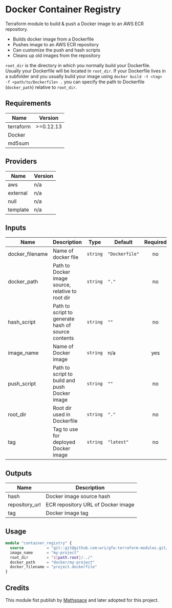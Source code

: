 # Docker Container Registry

Terraform module to build & push a Docker image to an AWS ECR repository.

- Builds docker image from a Dockerfile 
- Pushes image to an AWS ECR repository
- Can customize the push and hash scripts
- Cleans up old images from the repository

`root_dir` is the directory in which you normally build your Dockerfile. Usually your Dockerfile will be located in `root_dir`. 
If your Dockerfile lives in a subfolder and you usually build your image using `docker build -t <tag> -f <path/to/Dockerfile> .`
you can specify the path to Dockerfile (`docker_path`) relative to `root_dir`.

## Requirements

| Name | Version |
|------|---------|
| terraform | >=0.12.13 |
| Docker | |
| md5sum | |

## Providers

| Name | Version |
|------|---------|
| aws | n/a |
| external | n/a |
| null | n/a |
| template | n/a |

## Inputs

| Name | Description | Type | Default | Required |
|------|-------------|------|---------|:--------:|
| docker\_filename | Name of docker file | `string` | `"Dockerfile"` | no |
| docker\_path | Path to Docker image source, relative to root dir | `string` | `"."` | no |
| hash\_script | Path to script to generate hash of source contents | `string` | `""` | no |
| image\_name | Name of Docker image | `string` | n/a | yes |
| push\_script | Path to script to build and push Docker image | `string` | `""` | no |
| root\_dir | Root dir used in Dockerfile | `string` | `"."` | no |
| tag | Tag to use for deployed Docker image | `string` | `"latest"` | no |

## Outputs

| Name | Description |
|------|-------------|
| hash | Docker image source hash |
| repository\_url | ECR repository URL of Docker image |
| tag | Docker image tag |



## Usage

```terraform
module "container_registry" {
  source          = "git::git@github.com:wri/gfw-terraform-modules.git//modules/container_registry?ref=v0.1.3"
  image_name      = "my-project"
  root_dir        = "${path.root}/../"
  docker_path     = "docker/my-project"
  docker_filename = "project.dockerfile"
}
```


## Credits

This module fist publish by [Mathspace](https://github.com/mathspace/terraform-aws-ecr-docker-image) and later adopted for this project.
